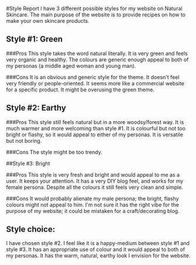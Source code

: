 #Style Report
I have 3 different possible styles for my website on Natural Skincare. The main purpose of the website is to provide recipes on how to make your own skincare products.

## Style #1: Green 

###Pros
This style takes the word natural literally. It is very green and feels very organic and healthy. The colours are generic enough appeal to both of my personas (a middle aged woman and young man). 

###Cons
It is an obvious and generic style for the theme. It doesn't feel very friendly or people-oriented. It seems more like a commercial website for a specific product. It might be overusing the green theme.

## Style #2: Earthy

###Pros
This style still feels natural but in a more woodsy/forest way. It is much warmer and more welcoming than style #1.  It is colourful but not too bright or flashy, so it would appeal to either of my personas. It is versatile but not boring.

###Cons
The style might be too trendy.

##Style #3: Bright

###Pros
This style is very fresh and bright and would appeal to me as a user. It keeps your attention. It has a very DIY blog feel, and works for my female persona. Despite all the colours it still feels very clean and simple.

###Cons
It would probably alienate my male persona; the bright, flashy colours might not appeal to him. I'm not sure it has the right vibe for the purpose of my website; it could be mistaken for a craft/decorating blog. 

## Style choice:
I have chosen style #2. I feel like it is a happy-medium between style #1 and style #3. It has an appropriate use of colour and it would appeal to both of my personas. It has the warm, natural, earthy look I envision for the website.  